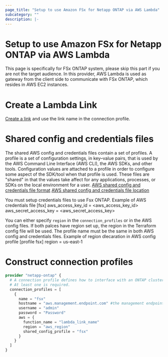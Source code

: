 ```yaml
---
page_title: "Setup to use Amazon FSx for Netapp ONTAP via AWS Lambda"
subcategory: ""
description: |-
---
```


# Setup to use Amazon FSx for Netapp ONTAP via AWS Lambda

This page is specifically for FSx ONTAP system, please skip this part if you are not the target audience. In this provider, AWS Lambda is used as gateway from the client side to communicate with FSx ONTAP, which resides in AWS EC2 instances.

# Create a Lambda Link
[Create a link](https://docs.netapp.com/us-en/workload-fsx-ontap/create-link.html) and use the link name in the connection profile.

# Shared config and credentials files
The shared AWS config and credentials files contain a set of profiles. A profile is a set of configuration settings, in key–value pairs, that is used by the AWS Command Line Interface (AWS CLI), the AWS SDKs, and other tools. Configuration values are attached to a profile in order to configure some aspect of the SDK/tool when that profile is used. These files are "shared" in that the values take affect for any applications, processes, or SDKs on the local environment for a user.
[AWS shared config and credentials file format](https://docs.aws.amazon.com/sdkref/latest/guide/file-format.html)
[AWS shared config and credentials file location](https://docs.aws.amazon.com/sdkref/latest/guide/file-location.html)

You must setup credentials files to use Fsx ONTAP.
Example of AWS credentials file
[fsx]
aws_access_key_id = <aws_access_key_id>
aws_secret_access_key = <aws_secret_access_key>

You can either specify `region` in the `connection_profiles` or in the AWS config files. If both palces have region set up, the region in the Terraform config file will be used. The profile name must be the same in both AWS config and credentials files.
Example of region dlecaration in AWS config profile
[profile fsx]
region = us-east-1

# Construct connection profiles

```terraform
provider "netapp-ontap" {
  # A connection profile defines how to interface with an ONTAP cluster or svm.
  # At least one is required.
  connection_profiles = [
    {
      name = "fsx"
      hostname = "aws.management.endpoint.com" #the management endpoints for the FSxN system.
      username = "admin"
      password = "Password"
      aws = {
        function_name = "lambda_link_name"
        region = "aws_region"
        shared_config_profile = "fsx"
      }
    }
  ]
}
```
